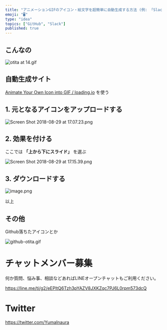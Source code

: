 ```yaml
---
title: "アニメーションGIFのアイコン・絵文字を超簡単に自動生成する方法 (例: 「Slack落ちたアイコン」)"
emoji: "🖥"
type: "idea"
topics: ["GitHub", "Slack"]
published: true
---
```



## こんなの

![otita at 14.gif](https://qiita-image-store.s3.amazonaws.com/0/89618/41bffe39-95bf-9bc5-f518-4030e19543cf.gif)

## 自動生成サイト

[Animate Your Own Icon into GIF / loading.io](https://loading.io/animation/icon) を使う


## 1. 元となるアイコンをアップロードする

![Screen Shot 2018-08-29 at 17.07.23.png](https://qiita-image-store.s3.amazonaws.com/0/89618/0a946bdc-806f-55b6-777d-77f7aa4c81c1.png)

## 2. 効果を付ける

ここでは **「上から下にスライド」** を選ぶ

![Screen Shot 2018-08-29 at 17.15.39.png](https://qiita-image-store.s3.amazonaws.com/0/89618/9ab034fa-3a29-2ee8-26e3-f9ab47f863b5.png)

## 3. ダウンロードする

![image.png](https://qiita-image-store.s3.amazonaws.com/0/89618/aa8b4f66-4fd8-e661-f56e-49d02065f4d5.png)

以上

## その他

Github落ちたアイコンとか

![github-otita.gif](https://qiita-image-store.s3.amazonaws.com/0/89618/84217a6e-f442-9ce6-295c-385aef41b1cd.gif)












<!-- Update From Qiita API -->

# チャットメンバー募集


何か質問、悩み事、相談などあればLINEオープンチャットもご利用ください。

https://line.me/ti/g2/eEPltQ6Tzh3pYAZV8JXKZqc7PJ6L0rpm573dcQ





# Twitter


https://twitter.com/YumaInaura


<!-- Update From Qiita API -->


